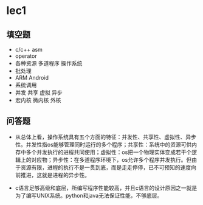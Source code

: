 # lec1

## 填空题

* c/c++ asm
* operator
* 各种资源 多道程序 操作系统
* 批处理
* ARM Android
* 系统调用
* 并发 共享 虚拟 异步
* 宏内核 微内核 外核

## 问答题

* 从总体上看，操作系统具有五个方面的特征：并发性、共享性、虚拟性、异步性。并发性指os能够管理同时运行的多个程序；共享性：系统中的资源可供内存中多个并发执行的进程共同使用；虚拟性：os把一个物理实体变成若干个逻辑上的对应物；异步性：在多道程序环境下，os允许多个程序并发执行。但由于资源有限，进程的执行不是一贯到底，而是走走停停，已不可预知的速度向前推进，这就是进程的异步性。

* c语言足够高级和底层，所编写程序性能较高，并且c语言的设计原因之一就是为了编写UNIX系统。python和java无法保证性能，不够底层。